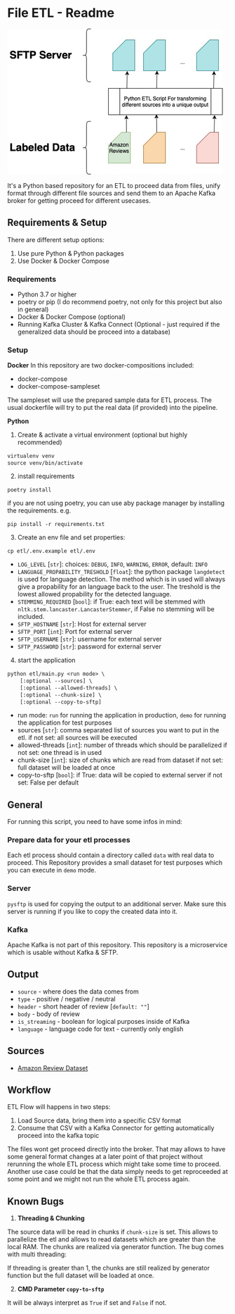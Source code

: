 # File ETL - Readme

![project architecture](Archtiecture-FileETL.jpg "Project Architecture")

It's a Python based repository for an ETL to proceed data from files,
unify format through different file sources and send them to an
Apache Kafka broker for getting proceed for different usecases.

## Requirements & Setup
There are different setup options:
1. Use pure Python & Python packages
2. Use Docker & Docker Compose

### Requirements
- Python 3.7 or higher
- poetry or pip (I do recommend poetry, not only for this project but
    also in general)
- Docker & Docker Compose (optional)
- Running Kafka Cluster & Kafka Connect (Optional - just required if
    the generalized data should be proceed into a database)

### Setup

**Docker**
In this repository are two docker-compositions included:
- docker-compose
- docker-compose-sampleset

The sampleset will use the prepared sample data for ETL process.
The usual dockerfile will try to put the real data (if provided)
into the pipeline.

**Python**
1. Create & activate a virtual environment (optional but highly
    recommended)
```
virtualenv venv
source venv/bin/activate
```

2. install requirements
```
poetry install
```
if you are not using poetry, you can use aby package manager by
installing the requirements. e.g.
```
pip install -r requirements.txt
```

3. Create an env file and set properties:
```
cp etl/.env.example etl/.env
```
- `LOG_LEVEL` [`str`]: choices: `DEBUG`, `INFO`, `WARNING`, `ERROR`,
    default: `INFO`
- `LANGUAGE_PROPABILITY_TRESHOLD` [`float`]: the python package
    `langdetect` is used for language detection. The method which is
    in used will always give a propability for an language back to
    the user. The treshold is the lowest allowed propability for the
    detected language.
- `STEMMING_REQUIRED` [`bool`]: if True: each text will be stemmed
    with `nltk.stem.lancaster.LancasterStemmer`, if False no stemming
    will be included.
- `SFTP_HOSTNAME` [`str`]: Host for external server
- `SFTP_PORT` [`int`]: Port for external server
- `SFTP_USERNAME` [`str`]: username for external server
- `SFTP_PASSWORD` [`str`]: password for external server


4. start the application
```
python etl/main.py <run mode> \
    [:optional --sources] \
    [:optional --allowed-threads] \
    [:optional --chunk-size] \
    [:optional --copy-to-sftp]
```
- run mode: `run` for running the application in production, `demo`
    for running the application for test purposes
- sources [`str`]: comma separated list of sources you want to put in
    the etl. if not set: all sources will be executed
- allowed-threads [`int`]: number of threads which should be parallelized
    if not set: one thread is in used
- chunk-size [`int`]: size of chunks which are read from dataset
    if not set: full dataset will be loaded at once
- copy-to-sftp [`bool`]: if True: data will be copied to external server
    if not set: False per default

## General
For running this script, you need to have some infos in mind:

### Prepare data for your etl processes
Each etl process should contain a directory called `data` with real
data to proceed. This Repository provides a small dataset for test
purposes which you can execute in `demo` mode.

### Server
`pysftp` is used for copying the output to an additional server. Make
sure this server is running if you like to copy the created data into
it.

### Kafka
Apache Kafka is not part of this repository. This repository is a
microservice which is usable without Kafka & SFTP.

## Output
- `source` - where does the data comes from
- `type` - positive / negative / neutral
- `header` - short header of review [`default: ""`]
- `body` - body of review
- `is_streaming` - boolean for logical purposes inside of Kafka
- `language` - language code for text - currently only english

## Sources
- [Amazon Review Dataset](https://drive.google.com/drive/folders/0Bz8a_Dbh9Qhbfll6bVpmNUtUcFdjYmF2SEpmZUZUcVNiMUw1TWN6RDV3a0JHT3kxLVhVR2M?resourcekey=0-TLwzfR2O-D2aPitmn5o9VQ)

## Workflow
ETL Flow will happens in two steps:
1. Load Source data, bring them into a specific CSV format
2. Consume that CSV with a Kafka Connector for getting automatically
    proceed into the kafka topic

The files wont get proceed directly into the broker.
That may allows to have some general format changes at a later point
of that project without rerunning the whole ETL process which might
take some time to proceed. Another use case could be that the data
simply needs to get reproceeded at some point and we might not run
the whole ETL process again.

## Known Bugs
1. **Threading & Chunking**

The source data will be read in chunks if `chunk-size` is set. This
allows to parallelize the etl and allows to read datasets which are
greater than the local RAM. The chunks are realized via generator
function. The bug comes with multi threading:

If threading is greater than 1, the chunks are still realized by
generator function but the full dataset will be loaded at once.

2. **CMD Parameter `copy-to-sftp`**

It will be always interpret as `True` if set and `False` if not.
